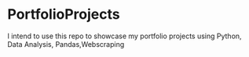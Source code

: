 # PortfolioProjects

I intend to use this repo to showcase my portfolio projects using Python, Data Analysis, Pandas,Webscraping

